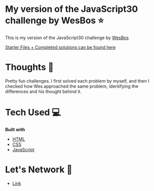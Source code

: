 ﻿# My version of the JavaScript30 challenge by WesBos ⭐️

This is my version of the JavaScript30 challenge by [WesBos](https://twitter.com/wesbos)

[Starter Files + Completed solutions can be found here](https://JavaScript30.com)

# Thoughts 💭

Pretty fun challenges. I first solved each problem by myself, and then I checked how Wes approached the same problem, identifying the differences and his thought behind it.

# Tech Used 💻

**Built with**

- [HTML](https://developer.mozilla.org/en-US/docs/Web/HTML)
- [CSS](https://developer.mozilla.org/en-US/docs/Web/CSS)
- [JavaScript](https://developer.mozilla.org/en-US/docs/Web/JavaScript)

# Let's Network 🔗

- [Link](https://www.instagram.com/marceloquerque/)
